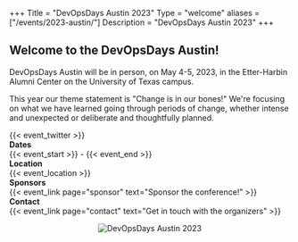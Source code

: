 +++
Title = "DevOpsDays Austin 2023"
Type = "welcome"
aliases = ["/events/2023-austin/"]
Description = "DevOpsDays Austin 2023"
+++

<div class="row">
  <div class="col-md-12">
    <div class="row">
      <div class="col-md-8">
        <h2>Welcome to the DevOpsDays Austin!</h2>
        <p>DevOpsDays Austin will be in person, on May 4-5, 2023, in the Etter-Harbin Alumni Center on the University of Texas campus.</p>
        <p>This year our theme statement is "Change is in our bones!" We're focusing on what we have learned going through periods of change, whether intense and unexpected or deliberate and thoughtfully planned.</p>
        <div class="row">
          <div class="col-md-2"></div>
          <div class="col-md-8">
            {{< event_twitter >}}
          </div>
        </div>
        <div class="row">
          <div class="col-md-2">
            <strong>Dates</strong>
          </div>
          <div class="col-md-8">
            {{< event_start >}} - {{< event_end >}}
          </div>
        </div>
        <div class="row">
          <div class="col-md-2">
            <strong>Location</strong>
          </div>
          <div class = "col-md-8">
            {{< event_location >}}
          </div>
        </div>
        <div class="row">
          <div class="col-md-2">
            <strong>Sponsors</strong>
          </div>
          <div class="col-md-8">
            {{< event_link page="sponsor" text="Sponsor the conference!" >}}
          </div>
        </div>
        <div class="row">
          <div class="col-md-2">
            <strong>Contact</strong>
          </div>
          <div class="col-md-8">
            {{< event_link page="contact" text="Get in touch with the organizers" >}}
          </div>
        </div>
      </div>
      <div class="col-md-4">
        <div class="row" style="text-align:center;">
          <p><img alt="DevOpsDays Austin 2023" src="/events/2023-austin/logo.png" class="img-fluid"></p>
        </div>
      </div>
    </div>

